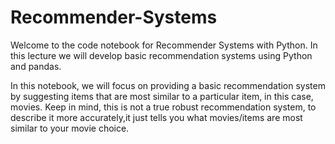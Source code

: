 # Recommender-Systems

Welcome to the code notebook for Recommender Systems with Python. In this lecture we will develop basic recommendation systems using Python and pandas.

In this notebook, we will focus on providing a basic recommendation system by suggesting items that are most similar to a particular item, in this case, movies. Keep in mind, this is not a true robust recommendation system, to describe it more accurately,it just tells you what movies/items are most similar to your movie choice.

